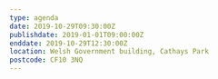 ```yaml
---
type: agenda
date: 2019-10-29T09:30:00Z
publishdate: 2019-01-01T09:00:00Z
enddate: 2019-10-29T12:30:00Z 
location: Welsh Government building, Cathays Park
postcode: CF10 3NQ
---
```



